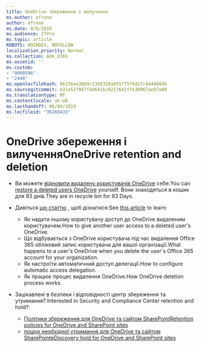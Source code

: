 ```yaml
---
title: OneDrive збереження і вилучення
ms.author: efrene
author: efrene
ms.date: 8/6/2019
ms.audience: ITPro
ms.topic: article
ROBOTS: NOINDEX, NOFOLLOW
localization_priority: Normal
ms.collection: Adm_O365
ms.assetid: ''
ms.custom:
- "9000596"
- "2440"
ms.openlocfilehash: 66156ee3bb9c1368326ad557f5f042fc8444694b
ms.sourcegitcommit: 631e527967f4d641bc9227642ffe38967ae87a00
ms.translationtype: MT
ms.contentlocale: uk-UA
ms.lasthandoff: 08/09/2019
ms.locfileid: "36269433"
---
```

# <a name="onedrive-retention-and-deletion"></a><span data-ttu-id="ac789-102">OneDrive збереження і вилучення</span><span class="sxs-lookup"><span data-stu-id="ac789-102">OneDrive retention and deletion</span></span>

- <span data-ttu-id="ac789-103">Ви можете [відновити видалену користувачів OneDrive](https://docs.microsoft.com/onedrive/restore-deleted-onedrive) себе.</span><span class="sxs-lookup"><span data-stu-id="ac789-103">You can [restore a deleted users OneDrive](https://docs.microsoft.com/onedrive/restore-deleted-onedrive) yourself.</span></span> <span data-ttu-id="ac789-104">Вони знаходяться в кошик для 93 днів.</span><span class="sxs-lookup"><span data-stu-id="ac789-104">They are in recycle bin for 93 Days.</span></span> 

- <span data-ttu-id="ac789-105">Дивіться [цю статтю](https://docs.microsoft.com/onedrive/restore-deleted-onedrive) , щоб дізнатися:</span><span class="sxs-lookup"><span data-stu-id="ac789-105">See [this article](https://docs.microsoft.com/onedrive/restore-deleted-onedrive) to learn:</span></span>
    - <span data-ttu-id="ac789-106">Як надати іншому користувачу доступ до OneDrive видаленим користувачем.</span><span class="sxs-lookup"><span data-stu-id="ac789-106">How to give another user access to a deleted user's OneDrive.</span></span>
    - <span data-ttu-id="ac789-107">Що відбувається з OneDrive користувача під час видалення Office 365 обліковий запис користувача для вашої організації.</span><span class="sxs-lookup"><span data-stu-id="ac789-107">What happens to a user's OneDrive when you delete the user's Office 365 account for your organization.</span></span>
    - <span data-ttu-id="ac789-108">Як настроїти автоматичний доступ делегації.</span><span class="sxs-lookup"><span data-stu-id="ac789-108">How to configure automatic access delegation.</span></span>
    - <span data-ttu-id="ac789-109">Як працює процес видалення OneDrive.</span><span class="sxs-lookup"><span data-stu-id="ac789-109">How OneDrive deletion process works.</span></span>

- <span data-ttu-id="ac789-110">Зацікавлені в безпеки і відповідності центр збереження та утримання?:</span><span class="sxs-lookup"><span data-stu-id="ac789-110">Interested in Security and Compliance Center retention and hold?:</span></span>
    - [<span data-ttu-id="ac789-111">Політики збереження для OneDrive та сайтом SharePoint</span><span class="sxs-lookup"><span data-stu-id="ac789-111">Retention policies for OneDrive and SharePoint sites</span></span>](https://docs.microsoft.com/office365/securitycompliance/retention-policies?redirectSourcePath=%252farticle%252f5e377752-700d-4870-9b6d-12bfc12d2423#content-in-onedrive-accounts-and-sharepoint-sites)
    - [<span data-ttu-id="ac789-112">пошук необхідної утримання для OneDrive та сайтом SharePoint</span><span class="sxs-lookup"><span data-stu-id="ac789-112">eDiscovery hold for OneDrive and SharePoint sites</span></span>](https://docs.microsoft.com/office365/securitycompliance/ediscovery-cases#step-4-place-content-locations-on-hold)



